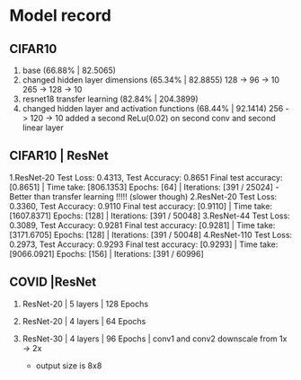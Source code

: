 # Model record

## CIFAR10

1. base (66.88% | 82.5065)
2. changed hidden layer dimensions (65.34% | 82.8855)
    128 -> 96 -> 10
    265 -> 128 -> 10
3. resnet18 transfer learning (82.84% | 204.3899)
4. changed hidden layer and activation functions (68.44% | 92.1414)
    256 -> 120 -> 10
    added a second ReLu(0.02) on second conv and second linear layer

## CIFAR10 | ResNet

1.ResNet-20
    Test Loss: 0.4313, Test Accuracy: 0.8651
    Final test accuracy: [0.8651] | Time take: [806.1353]
    Epochs: [64] | Iterations: [391 / 25024]
    - Better than transfer learning !!!!! (slower though)
2.ResNet-20
    Test Loss: 0.3360, Test Accuracy: 0.9110
    Final test accuracy: [0.9110] | Time take: [1607.8371]
    Epochs: [128] | Iterations: [391 / 50048]
3.ResNet-44
    Test Loss: 0.3089, Test Accuracy: 0.9281
    Final test accuracy: [0.9281] | Time take: [3171.6705]
    Epochs: [128] | Iterations: [391 / 50048]
4.ResNet-110
    Test Loss: 0.2973, Test Accuracy: 0.9293
    Final test accuracy: [0.9293] | Time take: [9066.0921]
    Epochs: [156] | Iterations: [391 / 60996]

## COVID |ResNet

1. ResNet-20 | 5 layers | 128 Epochs

2. ResNet-20 | 4 layers | 64 Epochs

3. ResNet-30 | 4 layers | 96 Epochs | conv1 and conv2 downscale from 1x -> 2x
    - output size is 8x8
